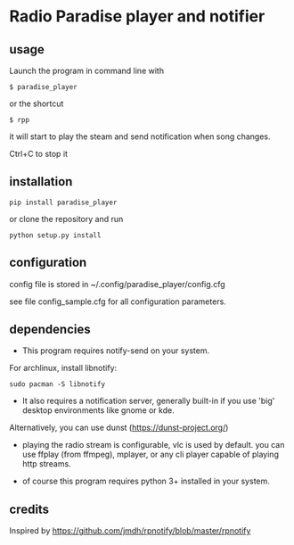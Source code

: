 # Radio Paradise player and notifier

## usage

Launch the program in command line with

```$ paradise_player```

or the shortcut

```$ rpp```

it will start to play the steam and send notification when song changes.


Ctrl+C to stop it

## installation

```pip install paradise_player```

or clone the repository and run

```python setup.py install```

## configuration

config file is stored in ~/.config/paradise_player/config.cfg

see file config_sample.cfg for all configuration parameters.

## dependencies

* This program requires notify-send on your system.

For archlinux, install libnotify:

```sudo pacman -S libnotify```

* It also requires a notification server, generally built-in if you use 'big' desktop environments like gnome or kde.

Alternatively, you can use dunst (https://dunst-project.org/)

* playing the radio stream is configurable, vlc is used by default.
  you can use ffplay (from ffmpeg), mplayer, or any cli player capable of playing http streams.

* of course this program requires python 3+ installed in your system.

## credits

Inspired by https://github.com/jmdh/rpnotify/blob/master/rpnotify
